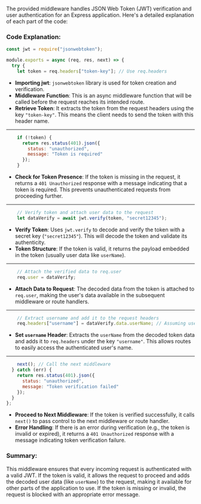 The provided middleware handles JSON Web Token (JWT) verification and user authentication for an Express application. Here's a detailed explanation of each part of the code:

### Code Explanation:

```javascript
const jwt = require("jsonwebtoken");

module.exports = async (req, res, next) => {
  try {
    let token = req.headers["token-key"]; // Use req.headers
```
- **Importing jwt**: `jsonwebtoken` library is used for token creation and verification.
- **Middleware Function**: This is an async middleware function that will be called before the request reaches its intended route.
- **Retrieve Token**: It extracts the token from the request headers using the key `"token-key"`. This means the client needs to send the token with this header name.

---

```javascript
    if (!token) {
      return res.status(401).json({
        status: "unauthorized",
        message: "Token is required"
      });
    }
```
- **Check for Token Presence**: If the token is missing in the request, it returns a `401 Unauthorized` response with a message indicating that a token is required. This prevents unauthenticated requests from proceeding further.

---

```javascript
    // Verify token and attach user data to the request
    let dataVerify = await jwt.verify(token, "secret12345");
```
- **Verify Token**: Uses `jwt.verify` to decode and verify the token with a secret key (`"secret12345"`). This will decode the token and validate its authenticity.
- **Token Structure**: If the token is valid, it returns the payload embedded in the token (usually user data like `userName`).

---

```javascript
    // Attach the verified data to req.user
    req.user = dataVerify;
```
- **Attach Data to Request**: The decoded data from the token is attached to `req.user`, making the user's data available in the subsequent middleware or route handlers.

---

```javascript
    // Extract username and add it to the request headers
    req.headers["username"] = dataVerify.data.userName; // Assuming userName is under data
```
- **Set `username` Header**: Extracts the `userName` from the decoded token data and adds it to `req.headers` under the key `"username"`. This allows routes to easily access the authenticated user's name.

---

```javascript
    next(); // Call the next middleware
  } catch (err) {
    return res.status(401).json({ 
      status: "unauthorized", 
      message: "Token verification failed" 
    });
  }
};
```
- **Proceed to Next Middleware**: If the token is verified successfully, it calls `next()` to pass control to the next middleware or route handler.
- **Error Handling**: If there is an error during verification (e.g., the token is invalid or expired), it returns a `401 Unauthorized` response with a message indicating token verification failure.

### Summary:
This middleware ensures that every incoming request is authenticated with a valid JWT. If the token is valid, it allows the request to proceed and adds the decoded user data (like `userName`) to the request, making it available for other parts of the application to use. If the token is missing or invalid, the request is blocked with an appropriate error message.